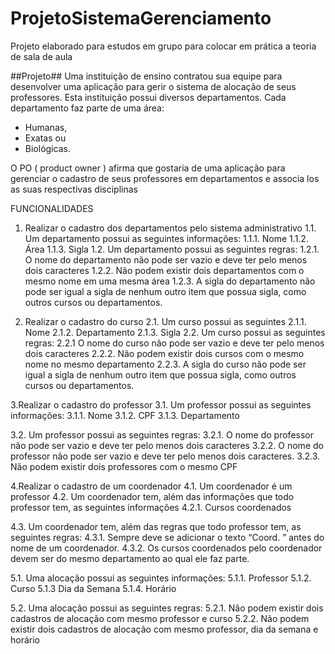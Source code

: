 # ProjetoSistemaGerenciamento
 
 Projeto elaborado para estudos em grupo para colocar em prática a teoria de sala de aula
 
 ##Projeto##
 Uma instituição de ensino contratou sua equipe para desenvolver uma aplicação para gerir o sistema de alocação de seus professores. Esta instituição possui diversos departamentos. Cada departamento faz parte de uma área: 
 - Humanas, 
 - Exatas ou
 - Biológicas.
 
O PO ( product owner ) afirma que gostaria de uma aplicação para gerenciar o cadastro de seus professores em departamentos e associa los as suas respectivas disciplinas

FUNCIONALIDADES
1. Realizar o cadastro dos departamentos pelo sistema administrativo
1.1. Um departamento possui as seguintes informações:
1.1.1. Nome
1.1.2. Área
1.1.3. Sigla
1.2. Um departamento possui as seguintes regras:
1.2.1. O nome do departamento não pode ser vazio e deve ter pelo menos dois caracteres
1.2.2. Não podem existir dois departamentos com o mesmo nome em uma mesma área
1.2.3. A sigla do departamento não pode ser igual a sigla de nenhum outro item que possua sigla, como outros cursos ou departamentos.

2. Realizar o cadastro do curso
2.1. Um curso possui as seguintes
2.1.1. Nome
2.1.2. Departamento
2.1.3. Sigla
2.2.
Um curso possui as seguintes regras:
2.2.1 O nome do curso não pode ser vazio e deve ter pelo menos dois caracteres
2.2.2. Não podem existir dois cursos com o mesmo nome no mesmo departamento
2.2.3. A sigla do curso não pode ser igual a sigla de nenhum outro item que possua sigla, como outros cursos ou departamentos.

3.Realizar o cadastro do professor
3.1. Um professor possui as seguintes informações:
3.1.1. Nome
3.1.2. CPF
3.1.3. Departamento

3.2. Um professor possui as seguintes regras:
3.2.1. O nome do professor não pode ser vazio e deve ter pelo menos dois caracteres
3.2.2. O nome do professor não pode ser vazio e deve ter pelo menos dois caracteres.
3.2.3. Não podem existir dois professores com o mesmo CPF

4.Realizar o cadastro de um coordenador
4.1. Um coordenador é um professor
4.2. Um coordenador tem, além das informações que todo professor tem, as seguintes informações
4.2.1. Cursos coordenados

4.3. Um coordenador tem, além das regras que todo professor tem, as seguintes regras:
4.3.1. Sempre deve se adicionar o texto “Coord. ” antes do nome de um coordenador.
4.3.2. Os cursos coordenados pelo coordenador devem ser do mesmo departamento ao qual ele faz parte.

5.1. Uma alocação possui as seguintes informações:
5.1.1. Professor
5.1.2. Curso
5.1.3 Dia da Semana
5.1.4. Horário

5.2. Uma alocação possui as seguintes regras:
5.2.1. Não podem existir dois cadastros de alocação com mesmo professor e curso
5.2.2. Não podem existir dois cadastros de alocação com mesmo professor, dia da semana e horário
